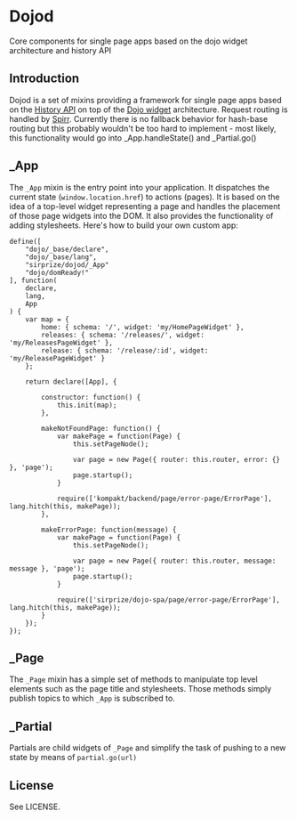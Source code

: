 # Dojod

Core components for single page apps based on the dojo widget architecture and history API

## Introduction

Dojod is a set of mixins providing a framework for single page apps based on the [History API](https://developer.mozilla.org/en/DOM/Manipulating_the_browser_history/) on top of the [Dojo widget](http://dojotoolkit.org/documentation/tutorials/1.7/templated/) architecture. Request routing is handled by [Spirr](https://github.com/sirprize/spirr). Currently there is no fallback behavior for hash-base routing but this probably wouldn't be too hard to implement - most likely, this functionality would go into _App.handleState() and _Partial.go()

## _App

The `_App` mixin is the entry point into your application. It dispatches the current state (`window.location.href`) to actions (pages). It is based on the idea of a top-level widget representing a page and handles the placement of those page widgets into the DOM. It also provides the functionality of adding stylesheets. Here's how to build your own custom app:

    define([
        "dojo/_base/declare",
        "dojo/_base/lang",
        "sirprize/dojod/_App"
        "dojo/domReady!"
    ], function(
        declare,
        lang,
        App
    ) {
        var map = {
            home: { schema: '/', widget: 'my/HomePageWidget' },
            releases: { schema: '/releases/', widget: 'my/ReleasesPageWidget' },
            release: { schema: '/release/:id', widget: 'my/ReleasePageWidget' }
        };
        
        return declare([App], {

            constructor: function() {
                this.init(map);
            },

            makeNotFoundPage: function() {
                var makePage = function(Page) {
                    this.setPageNode();

                    var page = new Page({ router: this.router, error: {} }, 'page');
                    page.startup();
                }

                require(['kompakt/backend/page/error-page/ErrorPage'], lang.hitch(this, makePage));
            },

            makeErrorPage: function(message) {
                var makePage = function(Page) {
                    this.setPageNode();

                    var page = new Page({ router: this.router, message: message }, 'page');
                    page.startup();
                }

                require(['sirprize/dojo-spa/page/error-page/ErrorPage'], lang.hitch(this, makePage));
            }
        });
    });

## _Page

The `_Page` mixin has a simple set of methods to manipulate top level elements such as the page title and stylesheets. Those methods simply publish topics to which `_App` is subscribed to.

## _Partial

Partials are child widgets of `_Page` and simplify the task of pushing to a new state by means of `partial.go(url)`

## License

See LICENSE.